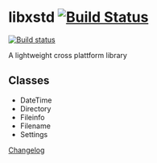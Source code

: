 # libxstd [![Build Status](https://travis-ci.org/raldus/libxstd.svg?branch=master)](https://travis-ci.org/raldus/libxstd)
[![Build status](https://ci.appveyor.com/api/projects/status/d01uli106rsqrtr6?svg=true)](https://ci.appveyor.com/project/raldus/libxstd)

A lightweight cross plattform library

## Classes
* DateTime
* Directory
* Fileinfo
* Filename
* Settings

[Changelog](https://github.com/raldus/libxstd/blob/master/CHANGELOG.md)
